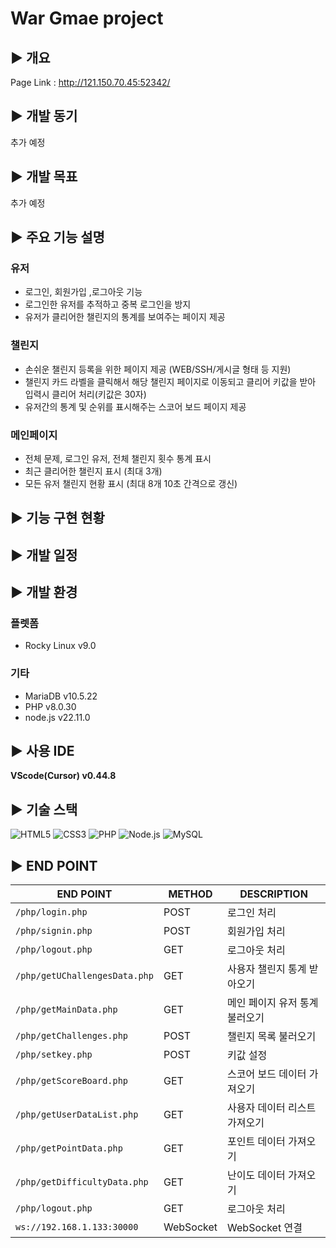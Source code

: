 # War Gmae project

## ▶️ 개요

Page Link : http://121.150.70.45:52342/

## ▶️ 개발 동기

추가 예정

## ▶️ 개발 목표

추가 예정

## ▶️ 주요 기능 설명

  ### 유저
  - 로그인, 회원가입 ,로그아웃 기능
  - 로그인한 유저를 추적하고 중복 로그인을 방지
  - 유저가 클리어한 챌린지의 통계를 보여주는 페이지 제공
  
  ### 챌린지
  - 손쉬운 챌린지 등록을 위한 페이지 제공 (WEB/SSH/게시글 형태 등 지원)
  - 챌린지 카드 라벨을 클릭해서 해당 챌린지 페이지로 이동되고 클리어 키값을 받아 입력시 클리어 처리(키값은 30자)
  - 유저간의 통계 및 순위를 표시해주는 스코어 보드 페이지 제공
  
  ### 메인페이지
  - 전체 문제, 로그인 유저, 전체 챌린지 횟수 통계 표시
  - 최근 클리어한 챌린지 표시 (최대 3개)
  - 모든 유저 챌린지 현황 표시 (최대 8개 10초 간격으로 갱신)

## ▶️ 기능 구현 현황
  

## ▶️ 개발 일정

## ▶️ 개발 환경
  ### 플렛폼
  - Rocky Linux v9.0
  
  ### 기타
  - MariaDB v10.5.22
  - PHP v8.0.30
  - node.js v22.11.0

## ▶️ 사용 IDE
**VScode(Cursor) v0.44.8**

## ▶️ 기술 스택
![HTML5](https://img.shields.io/badge/HTML5-FF6347?style=flat&logo=html5&logoColor=white)
![CSS3](https://img.shields.io/badge/CSS3-1572B6?style=flat&logo=css3&logoColor=white)
![PHP](https://img.shields.io/badge/PHP-777BB4?style=flat&logo=php&logoColor=white)
![Node.js](https://img.shields.io/badge/Node.js-339933?style=flat&logo=node.js&logoColor=white)
![MySQL](https://img.shields.io/badge/MySQL-00618D?style=flat&logo=mysql&logoColor=white)

## ▶️ END POINT

| **END POINT**                        | **METHOD** | **DESCRIPTION**             |
|--------------------------------------|------------|-----------------------------|
| `/php/login.php`                     | POST       | 로그인 처리                |
| `/php/signin.php`                    | POST       | 회원가입 처리              |
| `/php/logout.php`                    | GET        | 로그아웃 처리              |
| `/php/getUChallengesData.php`        | GET        | 사용자 챌린지 통계 받아오기 |
| `/php/getMainData.php`               | GET        | 메인 페이지 유저 통계 불러오기 |
| `/php/getChallenges.php`             | POST       | 챌린지 목록 불러오기        |
| `/php/setkey.php`                    | POST       | 키값 설정                  |
| `/php/getScoreBoard.php`             | GET        | 스코어 보드 데이터 가져오기 |
| `/php/getUserDataList.php`           | GET        | 사용자 데이터 리스트 가져오기 |
| `/php/getPointData.php`              | GET        | 포인트 데이터 가져오기     |
| `/php/getDifficultyData.php`         | GET        | 난이도 데이터 가져오기     |
| `/php/logout.php`                    | GET        | 로그아웃 처리              |
| `ws://192.168.1.133:30000`           | WebSocket  | WebSocket 연결             |




















